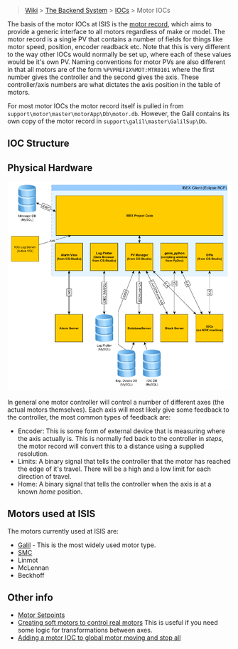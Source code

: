 > [Wiki](Home) > [The Backend System](The-Backend-System) > [IOCs](IOCs) > Motor IOCs

The basis of the motor IOCs at ISIS is the [motor record](http://www.aps.anl.gov/bcda/synApps/motor/), which aims to provide a generic interface to all motors regardless of make or model. The motor record is a single PV that contains a number of fields for things like motor speed, position, encoder readback etc. Note that this is very different to the way other IOCs would normally be set up, where each of these values would be it's own PV. Naming conventions for motor PVs are also different in that all motors are of the form `%PVPREFIX%MOT:MTR0101` where the first number gives the controller and the second gives the axis. These controller/axis numbers are what dictates the axis position in the table of motors.

For most motor IOCs the motor record itself is pulled in from `support\motor\master\motorApp\Db\motor.db`. However, the Galil contains its own copy of the motor record in `support\galil\master\GalilSup\Db`.

## IOC Structure

## Physical Hardware

![Physical hardware](architectural_design/images/Client-Architectural-Design/client_architecture.png)

In general one motor controller will control a number of different axes (the actual motors themselves). Each axis will most likely give some feedback to the controller, the most common types of feedback are:
* Encoder: This is some form of external device that is measuring where the axis actually is. This is normally fed back to the controller in _steps_, the motor record will convert this to a distance using a supplied resolution.
* Limits: A binary signal that tells the controller that the motor has reached the edge of it's travel. There will be a high and a low limit for each direction of travel.
* Home: A binary signal that tells the controller when the axis is at a known _home_ position.

## Motors used at ISIS
The motors currently used at ISIS are:
* [Galil](Galil) - This is the most widely used motor type.
* [SMC](SMC)
* Linmot
* McLennan
* Beckhoff

## Other info

* [Motor Setpoints](Motor-SetPoints)
* [Creating soft motors to control real motors](Creating-soft-motors-to-control-real-motors) This is useful if you need some logic for transformations between axes.
* [Adding a motor IOC to global motor moving and stop all](Adding-motor-IOC-to-global-motor-moving-and-stop-all)